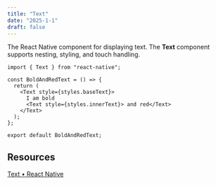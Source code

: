 ```yaml
---
title: "Text"
date: "2025-1-1"
draft: false
---
```


The React Native component for displaying text. The **Text** component supports nesting, styling, and touch handling.

```tsx
import { Text } from "react-native";

const BoldAndRedText = () => {
  return (
    <Text style={styles.baseText}>
      I am bold
      <Text style={styles.innerText}> and red</Text>
    </Text>
  );
};

export default BoldAndRedText;
```

## Resources

[Text • React Native](https://reactnative.dev/docs/text)

